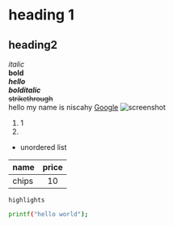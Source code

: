 # heading 1
## heading2
*italic*  
**bold**  
***hello***  
**_bolditalic_**  
~~strikethrough~~  
hello my name is niscahy
[Google](www.google.com)
![screenshot](NischaySamant_BlazeForge.png)
1. 1
2. 
* unordered list  

| name | price |   
| --- | :---: |
| chips | 10 |

`highlights`

```bash
printf("hello world");
```
